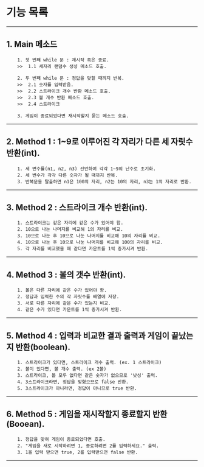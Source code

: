 기능 목록
==========

---
## 1. Main 메소드
```
    1. 첫 번째 while 문 : 재시작 혹은 종료.
    >>  1.1 세자리 랜덤수 생성 메소드 호출.
    
    2. 두 번째 while 문 : 정답을 맞힐 때까지 반복.
    >>  2.1 숫자를 입력받음.
    >>  2.2 스트라이크 개수 반환 메소드 호출.
    >>  2.3 볼 개수 반환 메소드 호출.
    >>  2.4 스트라이크    
    
    3. 게임이 종료되었다면 재시작할지 묻는 메소드 호출.
```

---
## 2. Method 1 : 1~9로 이루어진 각 자리가 다른 세 자릿수 반환(int).
```
    1. 세 변수를(n1, n2, n3) 선언하여 각각 1~9의 난수로 초기화.
    2. 세 변수가 각각 다른 숫자가 될 때까지 반복.
    3. 반복문을 탈출하면 n1은 100의 자리, n2는 10의 자리, n3는 1의 자리로 반환.
```
---

## 3. Method 2 : 스트라이크 개수 반환(int).
```
    1. 스트라이크는 같은 자리에 같은 수가 있어야 함.
    2. 10으로 나눈 나머지를 비교해 1의 자리를 비교.
    3. 10으로 나눈 후 10으로 나눈 나머지를 비교해 10의 자리를 비교.
    4. 10으로 나눈 후 10으로 나눈 나머지를 비교해 100의 자리를 비교.
    5. 각 자리를 비교했을 때 같다면 카운트를 1씩 증가시켜 반환.
```

---
## 4. Method 3 : 볼의 갯수 반환(int).
```
    1. 볼은 다른 자리에 같은 수가 있어야 함.
    2. 정답과 입력한 수의 각 자릿수를 배열에 저장.
    3. 서로 다른 자리에 같은 수가 있는지 비교.
    4. 같은 수가 있다면 카운트를 1씩 증가시켜 반환.
```

---

## 5. Method 4 : 입력과 비교한 결과 출력과 게임이 끝났는지 반환(boolean).
```
    1. 스트라이크가 있다면, 스트라이크 개수 출력. (ex. 1 스트라이크)
    2. 볼이 있다면, 볼 개수 출력. (ex 2볼)
    3. 스트라이크, 볼 모두 없다면 같은 숫자가 없으므로 '낫싱' 출력.
    4. 3스트라이크라면, 정답을 맞혔으므로 false 반환.
    5. 3스트라이크가 아니라면, 정답이 아니므로 true 반환.
```

---

## 6. Method 5 : 게임을 재시작할지 종료할지 반환(Booean).
```
    1. 정답을 맞혀 게임이 종료되었다면 호출.
    2. "게임을 새로 시작하려면 1, 종료하려면 2를 입력하세요." 출력.
    3. 1을 입력 받으면 true, 2를 입력받으면 false 반환.
```

---
